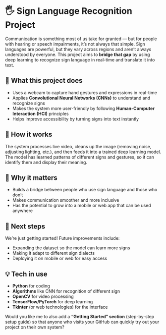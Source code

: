 # 🖐️ Sign Language Recognition Project

Communication is something most of us take for granted — but for people with hearing or speech impairments, it’s not always that simple. Sign languages are powerful, but they vary across regions and aren’t always understood by everyone. This project aims to **bridge that gap** by using deep learning to recognize sign language in real-time and translate it into text.

## 🌟 What this project does

* Uses a webcam to capture hand gestures and expressions in real-time
* Applies **Convolutional Neural Networks (CNNs)** to understand and recognize signs
* Makes the system more user-friendly by following **Human-Computer Interaction (HCI)** principles
* Helps improve accessibility by turning signs into text instantly

## 🔧 How it works

The system processes live video, cleans up the image (removing noise, adjusting lighting, etc.), and then feeds it into a trained deep learning model. The model has learned patterns of different signs and gestures, so it can identify them and display their meaning.

## 🚀 Why it matters

* Builds a bridge between people who use sign language and those who don’t
* Makes communication smoother and more inclusive
* Has the potential to grow into a mobile or web app that can be used anywhere

## 📌 Next steps

We’re just getting started! Future improvements include:

* Expanding the dataset so the model can learn more signs
* Making it adapt to different sign dialects
* Deploying it on mobile or web for easy access

## 💡 Tech in use

* **Python** for coding
* **Algorithms** like CNN for recognition of different sign
* **OpenCV** for video processing
* **TensorFlow/PyTorch** for deep learning
* **Tkinter** (or web technologies) for the interface



Would you like me to also add a **“Getting Started” section** (step-by-step setup guide) so that anyone who visits your GitHub can quickly try out your project on their own system?
